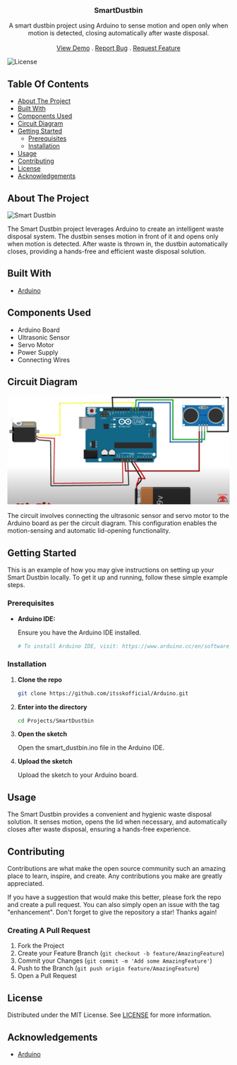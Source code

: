 <br/>
<p align="center">

  <h3 align="center">SmartDustbin</h3>

  <p align="center">
A smart dustbin project using Arduino to sense motion and open only when motion is detected, closing automatically after waste disposal.
    <br/>
    <br/>
    <a href="https://github.com/itsskofficial/Arduino/Projects/SmartDustbin">View Demo</a>
    .
    <a href="https://github.com/itsskofficial/Arduino/issues">Report Bug</a>
    .
    <a href="https://github.com/itsskofficial/Arduino/issues">Request Feature</a>
  </p>
</p>

![License](https://img.shields.io/github/license/itsskofficial/Arduino) 

## Table Of Contents

* [About The Project](#about-the-project)
* [Built With](#built-with)
* [Components Used](#components-used)
* [Circuit Diagram](#circuit-diagram)
* [Getting Started](#getting-started)
  * [Prerequisites](#prerequisites)
  * [Installation](#installation)
* [Usage](#usage)
* [Contributing](#contributing)
* [License](#license)
* [Acknowledgements](#acknowledgements)

## About The Project

![Smart Dustbin](smart-dustbin.jpg)

The Smart Dustbin project leverages Arduino to create an intelligent waste disposal system. The dustbin senses motion in front of it and opens only when motion is detected. After waste is thrown in, the dustbin automatically closes, providing a hands-free and efficient waste disposal solution.

## Built With

* [Arduino](https://arduino.cc)

## Components Used

* Arduino Board
* Ultrasonic Sensor
* Servo Motor
* Power Supply
* Connecting Wires

## Circuit Diagram

![Circuit Diagram](circuit-diagram.png)

The circuit involves connecting the ultrasonic sensor and servo motor to the Arduino board as per the circuit diagram. This configuration enables the motion-sensing and automatic lid-opening functionality.

## Getting Started

This is an example of how you may give instructions on setting up your Smart Dustbin locally. To get it up and running, follow these simple example steps.

### Prerequisites

* **Arduino IDE:**
  
  Ensure you have the Arduino IDE installed.

  ```sh
  # To install Arduino IDE, visit: https://www.arduino.cc/en/software


### Installation

1. **Clone the repo**

    ```sh
    git clone https://github.com/itsskofficial/Arduino.git
    ```

2. **Enter into the directory**
    ```sh
    cd Projects/SmartDustbin
    ```

3. **Open the sketch**

    Open the smart_dustbin.ino file in the Arduino IDE.

4. **Upload the sketch**

   Upload the sketch to your Arduino board.

## Usage

The Smart Dustbin provides a convenient and hygienic waste disposal solution. It senses motion, opens the lid when necessary, and automatically closes after waste disposal, ensuring a hands-free experience.

## Contributing

Contributions are what make the open source community such an amazing place to learn, inspire, and create. Any contributions you make are greatly appreciated.

If you have a suggestion that would make this better, please fork the repo and create a pull request. You can also simply open an issue with the tag "enhancement". Don't forget to give the repository a star! Thanks again!

### Creating A Pull Request

1. Fork the Project
2. Create your Feature Branch (`git checkout -b feature/AmazingFeature`)
3. Commit your Changes (`git commit -m 'Add some AmazingFeature'`)
4. Push to the Branch (`git push origin feature/AmazingFeature`)
5. Open a Pull Request

## License

Distributed under the MIT License. See [LICENSE](https://github.com/itsskofficial/Arduino/blob/main/LICENSE.md) for more information.

## Acknowledgements

* [Arduino](https://www.arduino.cc/)
